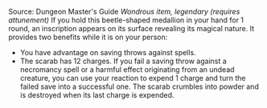 Source: Dungeon Master's Guide
*Wondrous item, legendary (requires attunement)*
If you hold this beetle-shaped medallion in your hand for 1 round, an inscription appears on its surface revealing its magical nature. It provides two benefits while it is on your person:
* You have advantage on saving throws against spells.
* The scarab has 12 charges. If you fail a saving throw against a necromancy spell or a harmful effect originating from an undead creature, you can use your reaction to expend 1 charge and turn the failed save into a successful one. The scarab crumbles into powder and is destroyed when its last charge is expended.